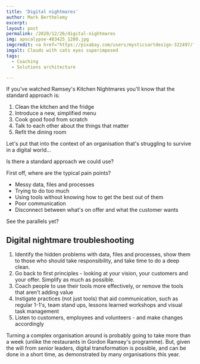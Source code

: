 ```yaml
---
title: 'Digital nightmares'
author: Mark Berthelemy
excerpt:
layout: post
permalink: /2020/12/26/digital-nightmares
img: apocalypse-483425_1280.jpg
imgcredit: <a href="https://pixabay.com/users/mysticsartdesign-322497/?utm_source=link-attribution&amp;utm_medium=referral&amp;utm_campaign=image&amp;utm_content=483425">Mystic Art Design</a> from <a href="https://pixabay.com/?utm_source=link-attribution&amp;utm_medium=referral&amp;utm_campaign=image&amp;utm_content=483425">Pixabay</a>
imgalt: Clouds with cats eyes superimposed
tags:
  - Coaching
  - Solutions architecture

---
```

If you've watched Ramsey's Kitchen Nightmares you'll know that the standard approach is:

1. Clean the kitchen and the fridge
2. Introduce a new, simplified menu
3. Cook good food from scratch
4. Talk to each other about the things that matter
5. Refit the dining room

Let's put that into the context of an organisation that's struggling to survive in a digital world...

Is there a standard approach we could use?

First off, where are the typical pain points?

- Messy data, files and processes
- Trying to do too much
- Using tools without knowing how to get the best out of them
- Poor communication
- Disconnect between what's on offer and what the customer wants

See the parallels yet?

## Digital nightmare troubleshooting

1. Identify the hidden problems with data, files and processes, show them to those who should take responsibility, and take time to do a deep clean.
2. Go back to first principles - looking at your vision, your customers and your offer. Simplify as much as possible.
3. Coach people to use their tools more effectively, or remove the tools that aren't adding value
4. Instigate practices (not just tools) that aid communication, such as regular 1-1's, team stand ups, lessons learned workshops and visual task management
5. Listen to customers, employees and volunteers - and make changes accordingly

Turning a complex organisation around is probably going to take more than a week (unlike the restaurants in Gordon Ramsey's programme). But, given the will from senior leaders, digital transformation is possible, and can be done in a short time, as demonstrated by many organisations this year.
